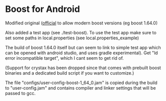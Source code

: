 # Boost for Android


Modified original ([official](https://github.com/moritz-wundke/Boost-for-Android)  to allow modern boost versions (eg boost 1.64.0)

Also added a test app (see ./test-boost).
To use the test app make sure to set some paths in local.properties (see local.properties_example)


The build of boost 1.64.0 itself but can seem to link to simple test app  which can be opened with android studio, and uses gradle experimental).
Get "ld error incompatible target", which I cant seem to get rid of.



(Support for crystax has been dropped since that comes with prebuilt boost binaries and a dedicated build script if you want to customize.)

The file "configs/user-config-boost-1_64_0.jam" is copied during the build to "user-config.jam" and contains compiler and linker settings that will be passed to gcc.
